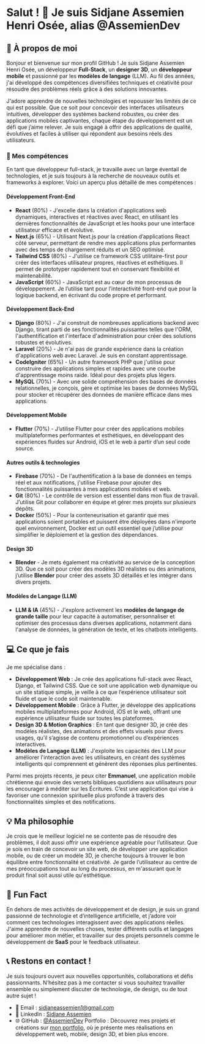 # Salut ! 👋 Je suis Sidjane Assemien Henri Osée, alias @AssemienDev

## 🚀 À propos de moi
Bonjour et bienvenue sur mon profil GitHub ! Je suis Sidjane Assemien Henri Osée, un développeur **Full-Stack**, un **designer 3D**, un **développeur mobile** et passionné par les **modèles de langage** (LLM). Au fil des années, j'ai développé des compétences diversifiées techniques et créativité pour résoudre des problèmes réels grâce à des solutions innovantes.

J'adore apprendre de nouvelles technologies et repousser les limites de ce qui est possible. Que ce soit pour concevoir des interfaces utilisateurs intuitives, développer des systèmes backend robustes, ou créer des applications mobiles captivantes, chaque étape du développement est un défi que j’aime relever. Je suis engagé à offrir des applications de qualité, évolutives et faciles à utiliser qui répondent aux besoins réels des utilisateurs.

### 🔧 Mes compétences
En tant que développeur full-stack, je travaille avec un large éventail de technologies, et je suis toujours à la recherche de nouveaux outils et frameworks à explorer. Voici un aperçu plus détaillé de mes compétences :

#### Développement Front-End
- **React** (80%) - J'excelle dans la création d'applications web dynamiques, interactives et réactives avec React, en utilisant les dernières fonctionnalités de JavaScript et les hooks pour une interface utilisateur efficace et évolutive.
- **Next.js** (65%) - Utilisant Next.js pour la création d’applications React côté serveur, permettant de rendre mes applications plus performantes avec des temps de chargement réduits et un SEO optimisé.
- **Tailwind CSS** (80%) - J'utilise ce framework CSS utilitaire-first pour créer des interfaces utilisateur propres, réactives et esthétiques. Il permet de prototyper rapidement tout en conservant flexibilité et maintenabilité.
- **JavaScript** (60%) - JavaScript est au cœur de mon processus de développement. Je l’utilise tant pour l’interactivité front-end que pour la logique backend, en écrivant du code propre et performant.

#### Développement Back-End
- **Django** (80%) - J'ai construit de nombreuses applications backend avec Django, tirant parti de ses fonctionnalités puissantes telles que l'ORM, l'authentification et l'interface d'administration pour créer des solutions robustes et évolutives.
- **Laravel** (20%) - Je n'ai pas de grande expérience dans la création d'applications web avec Laravel. Je suis en constant apprentissage.
- **CodeIgniter** (65%) - Un autre framework PHP que j'utilise pour construire des applications simples et rapides avec une courbe d'apprentissage moins raide. Idéal pour des projets plus légers.
- **MySQL** (70%) - Avec une solide compréhension des bases de données relationnelles, je conçois, gère et optimise les bases de données MySQL pour stocker et récupérer des données de manière efficace dans mes applications.

#### Développement Mobile
- **Flutter** (70%) - J’utilise Flutter pour créer des applications mobiles multiplateformes performantes et esthétiques, en développant des expériences fluides sur Android, iOS et le web à partir d’un seul code source.

#### Autres outils & technologies
- **Firebase** (70%) - De l'authentification à la base de données en temps réel et aux notifications, j'utilise Firebase pour ajouter des fonctionnalités puissantes à mes applications mobiles et web.
- **Git** (80%) - Le contrôle de version est essentiel dans mon flux de travail. J’utilise Git pour collaborer en équipe et gérer mes projets sur plusieurs dépôts.
- **Docker** (50%) - Pour la conteneurisation et garantir que mes applications soient portables et puissent être déployées dans n'importe quel environnement, Docker est un outil essentiel que j’utilise pour simplifier le déploiement et la gestion des dépendances.

#### Design 3D
- **Blender** - Je mets également ma créativité au service de la conception 3D. Que ce soit pour créer des modèles 3D réalistes ou des animations, j’utilise **Blender** pour créer des assets 3D détaillés et les intégrer dans divers projets.

#### Modèles de Langage (LLM)
- **LLM & IA** (45%) - J'explore activement les **modèles de langage de grande taille** pour leur capacité à automatiser, personnaliser et optimiser des processus dans diverses applications, notamment dans l'analyse de données, la génération de texte, et les chatbots intelligents.

## 💻 Ce que je fais
Je me spécialise dans :
- **Développement Web** : Je crée des applications full-stack avec React, Django, et Tailwind CSS. Que ce soit une application web dynamique ou un site statique simple, je veille à ce que l’expérience utilisateur soit fluide et que le code soit maintenable.
- **Développement Mobile** : Grâce à Flutter, je développe des applications mobiles multiplateformes pour Android, iOS et le web, offrant une expérience utilisateur fluide sur toutes les plateformes.
- **Design 3D & Motion Graphics** : En tant que designer 3D, je crée des modèles réalistes, des animations et des effets visuels pour divers usages, qu’il s’agisse de contenu promotionnel ou d’expériences interactives.
- **Modèles de Langage (LLM)** : J'exploite les capacités des LLM pour améliorer l'interaction avec les utilisateurs, en créant des systèmes intelligents qui comprennent et génèrent des réponses plus pertinentes.

Parmi mes projets récents, je peux citer **Emmanuel**, une application mobile chrétienne qui envoie des versets bibliques quotidiens aux utilisateurs pour les encourager à méditer sur les Écritures. C’est une application qui vise à favoriser une connexion spirituelle plus profonde à travers des fonctionnalités simples et des notifications.

## 💡 Ma philosophie
Je crois que le meilleur logiciel ne se contente pas de résoudre des problèmes, il doit aussi offrir une expérience agréable pour l’utilisateur. Que je sois en train de concevoir un site web, de développer une application mobile, ou de créer un modèle 3D, je cherche toujours à trouver le bon équilibre entre fonctionnalité et créativité. Je garde l’utilisateur au centre de mes préoccupations tout au long du processus, en m'assurant que le produit final soit aussi utile qu'esthétique.

## 🚀 Fun Fact
En dehors de mes activités de développement et de design, je suis un grand passionné de technologie et d’intelligence artificielle, et j’adore voir comment ces technologies interagissent avec des applications réelles. J'aime apprendre de nouvelles choses, tester différents outils et langages pour améliorer mon métier, et travailler sur des projets personnels comme le développement de **SaaS** pour le feedback utilisateur.

## 📞 Restons en contact !
Je suis toujours ouvert aux nouvelles opportunités, collaborations et défis passionnants. N’hésitez pas à me contacter si vous souhaitez travailler ensemble ou simplement discuter de technologie, de design, ou de tout autre sujet !

- 📧 Email : [sidjaneassemien1@gmail.com](mailto:sidjaneassemien1@gmail.com)
- 🔗 LinkedIn : [Sidjane Assemien](https://www.linkedin.com/in/sidjane-assemien-henri-osee)
- 🌐 GitHub : [@AssemienDev](https://github.com/AssemienDev)
Portfolio : Découvrez mes projets et créations sur [mon portfolio](https://assemiendev.me), où je présente mes réalisations en développement web, mobile, design 3D, et bien plus encore.
